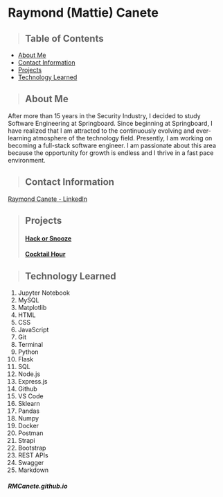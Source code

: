 # Raymond (Mattie) Canete


>## Table of Contents
* [About Me](#about_me)
* [Contact Information](#contact)
* [Projects](#projects)
* [Technology Learned](#tools)

<a class="anchor" id="about_me"></a>
>## About Me
After more than 15 years in the Security Industry, I decided to study Software Engineering at Springboard. Since beginning at Springboard, I have realized that I am attracted to the continuously evolving and ever-learning atmosphere of the technology field. Presently, I am working on becoming a full-stack software engineer. I am passionate about this area because the opportunity for growth is endless and I thrive in a fast pace environment.

<a class="anchor" id="contact"></a>
>## Contact Information
[Raymond Canete - LinkedIn](www.linkedin.com/in/mattiecanete)

<a class="anchor" id="projects"></a>
>## Projects
>#### [Hack or Snooze](https://github.com/RMCanete/hack-or-snooze-ajax-api)
>#### [Cocktail Hour](https://github.com/RMCanete/Capstone1/blob/main/README.md)


<a class="anchor" id="tools"></a>
>## Technology Learned

>
1. Jupyter Notebook
2. MySQL
3. Matplotlib
4. HTML
5. CSS
6. JavaScript
7. Git
8. Terminal
9. Python
10. Flask
11. SQL
12. Node.js
13. Express.js
14. Github
15. VS Code
16. Sklearn
17. Pandas
18. Numpy
19. Docker
20. Postman
21. Strapi
22. Bootstrap
23. REST APIs
24. Swagger
25. Markdown
   

##### RMCanete.github.io
